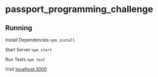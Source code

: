 # passport_programming_challenge

## Running

Install Dependencies
```npm install```

Start Server
```npm start```

Run Tests
```npm test```

Visit [localhost:3000](http://localhost:3000)
